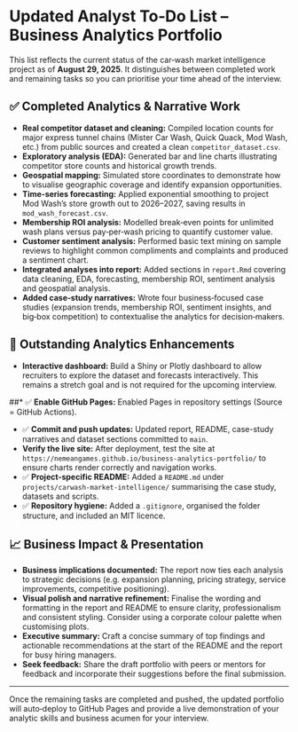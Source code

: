 # Updated Analyst To‑Do List – Business Analytics Portfolio

This list reflects the current status of the car‑wash market intelligence project as of **August 29, 2025**. It distinguishes between completed work and remaining tasks so you can prioritise your time ahead of the interview.

## ✅ Completed Analytics & Narrative Work

* **Real competitor dataset and cleaning:** Compiled location counts for major express tunnel chains (Mister Car Wash, Quick Quack, Mod Wash, etc.) from public sources and created a clean `competitor_dataset.csv`.
* **Exploratory analysis (EDA):** Generated bar and line charts illustrating competitor store counts and historical growth trends.
* **Geospatial mapping:** Simulated store coordinates to demonstrate how to visualise geographic coverage and identify expansion opportunities.
* **Time‑series forecasting:** Applied exponential smoothing to project Mod Wash’s store growth out to 2026–2027, saving results in `mod_wash_forecast.csv`.
* **Membership ROI analysis:** Modelled break‑even points for unlimited wash plans versus pay‑per‑wash pricing to quantify customer value.
* **Customer sentiment analysis:** Performed basic text mining on sample reviews to highlight common compliments and complaints and produced a sentiment chart.
* **Integrated analyses into report:** Added sections in `report.Rmd` covering data cleaning, EDA, forecasting, membership ROI, sentiment analysis and geospatial analysis.
* **Added case‑study narratives:** Wrote four business‑focused case studies (expansion trends, membership ROI, sentiment insights, and big‑box competition) to contextualise the analytics for decision‑makers.

## 🚧 Outstanding Analytics Enhancements

* **Interactive dashboard:** Build a Shiny or Plotly dashboard to allow recruiters to explore the dataset and forecasts interactively. This remains a stretch goal and is not required for the upcoming interview.

##* ✅ **Enable GitHub Pages:** Enabled Pages in repository settings (Source = GitHub Actions).
* ✅ **Commit and push updates:** Updated report, README, case-study narratives and dataset sections committed to `main`.
* **Verify the live site:** After deployment, test the site at `https://nemeangames.github.io/business-analytics-portfolio/` to ensure charts render correctly and navigation works.
* ✅ **Project-specific README:** Added a `README.md` under `projects/carwash-market-intelligence/` summarising the case study, datasets and scripts.
* ✅ **Repository hygiene:** Added a `.gitignore`, organised the folder structure, and included an MIT licence.
## 📈 Business Impact & Presentation
* **Business implications documented:** The report now ties each analysis to strategic decisions (e.g. expansion planning, pricing strategy, service improvements, competitive positioning).
* **Visual polish and narrative refinement:** Finalise the wording and formatting in the report and README to ensure clarity, professionalism and consistent styling. Consider using a corporate colour palette when customising plots.
* **Executive summary:** Craft a concise summary of top findings and actionable recommendations at the start of the README and the report for busy hiring managers.
* **Seek feedback:** Share the draft portfolio with peers or mentors for feedback and incorporate their suggestions before the final submission.

---

Once the remaining tasks are completed and pushed, the updated portfolio will auto‑deploy to GitHub Pages and provide a live demonstration of your analytic skills and business acumen for your interview.
